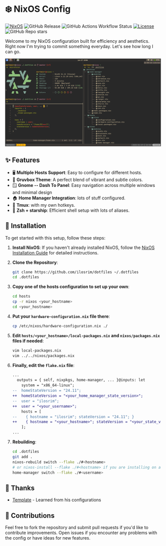 # ❄️ NixOS Config

[![NixOS](https://img.shields.io/badge/NixOS-24.11-blue.svg)](https://nixos.org)
![GitHub Release](https://img.shields.io/github/v/release/ilosrim/dotfiles)
![GitHub Actions Workflow Status](https://img.shields.io/github/actions/workflow/status/ilosrim/dotfiles/test.yml)
[![License](https://img.shields.io/github/license/ilosrim/dotfiles)](./LICENSE)
![GitHub Repo stars](https://img.shields.io/github/stars/ilosrim/dotfiles)

Welcome to my NixOS configuration built for efficiency and aesthetics. Right now I'm trying to commit something everyday. Let's see how long I can go.

![screenshot](./screenshots/terminal.png)

<!--
## File tree

```plaintext
.dotfiles/
├── home-manager/
│   ├── modules/
│   │   ├── bat.nix
│   │   ├── chromium.nix
│   │   ├── default.nix
│   │   ├── eza.nix
│   │   ├── git.nix
│   │   ├── helix.nix
│   │   ├── kitty.nix
│   │   ├── lazygit.nix
│   │   ├── neovim.nix
│   │   ├── qutebrowser.nix
│   │   ├── ranger.nix
│   │   ├── starship.nix
│   │   ├── stylix.nix
│   │   ├── tmux.nix
│   │   ├── zed.nix
│   │   └── zsh.nix
│   ├── home.nix
│   └── home-packages.nix
├── hosts/
│   ├── nixos/
│   │   ├── configuration.nix
│   │   ├── hardware-configuration.nix
│   │   └── local-packages.nix
│   └── wsl/
│       ├── configuration.nix
│       ├── hardware-configuration.nix
│       └── local-packages.nix
├── nixos/
│   └── modules/
│       ├── audio.nix
│       ├── bluetooth.nix
│       ├── boot.nix
│       ├── default.nix
│       ├── env.nix
│       ├── home-manager.nix
│       ├── kernel.nix
│       ├── mime.nix
│       ├── net.nix
│       ├── nh.nix
│       ├── nix.nix
│       ├── timezone.nix
│       ├── user.nix
│       └── zram.nix
├── flake.lock
└── flake.nix
```
-->

## ✨ Features

- 🖥️ **Multiple Hosts Support**: Easy to configure for different hosts.
- 🎨 **Gruvbox Theme**: A perfect blend of vibrant and subtle colors.
- 🪟 **Gnome -- Dash To Panel**: Easy navigation across multiple windows and minimal design
- 🏠 **Home Manager Integration**: lots of stuff configured.
- 🧇 **Tmux**: with my own hotkeys.
- 🌟 **Zsh + starship**: Efficient shell setup with lots of aliases.

## 🚀 Installation

To get started with this setup, follow these steps:

1. **Install NixOS**: If you haven't already installed NixOS, follow the [NixOS Installation Guide](https://nixos.org/manual/nixos/stable/#sec-installation) for detailed instructions.
2. **Clone the Repository**:

   ```bash
   git clone https://github.com/ilosrim/dotfiles ~/.dotfiles
   cd .dotfiles
   ```

3. **Copy one of the hosts configuration to set up your own**:

   ```bash
   cd hosts
   cp -r nixos <your_hostname>
   cd <your_hostname>
   ```

4. **Put your `hardware-configuration.nix` file there**:

   ```bash
   cp /etc/nixos/hardware-configuration.nix ./
   ```

5. **Edit `hosts/<your_hostname>/local-packages.nix` and `nixos/packages.nix` files if needed**:

   ```bash
   vim local-packages.nix
   vim ../../nixos/packages.nix
   ```

6. **Finally, edit the `flake.nix` file**:

   ```diff
   ...
     outputs = { self, nixpkgs, home-manager, ... }@inputs: let
       system = "x86_64-linux";
   --  homeStateVersion = "24.11";
   ++  homeStateVersion = "<your_home_manager_state_version>";
   --  user = "ilosrim";
   ++  user = "<your_username>";
       hosts = [
   --    { hostname = "ilosrim"; stateVersion = "24.11"; }
   ++    { hostname = "<your_hostname>"; stateVersion = "<your_state_version>"; }
       ];
   ...
   ```

7. **Rebuilding**:

   ```bash
   cd .dotfiles
   git add .
   nixos-rebuild switch --flake ./#<hostname>
   # or nixos-install --flake ./#<hostname> if you are installing on a fresh system
   home-manager switch --flake ./#<username>
   ```

## 🫶 Thanks

- [Template](https://github.com/Andrey0189/nixos-config-reborn) - Learned from his configurations

## 🤝 Contributions

Feel free to fork the repository and submit pull requests if you'd like to contribute improvements. Open issues if you encounter any problems with the config or have ideas for new features.
